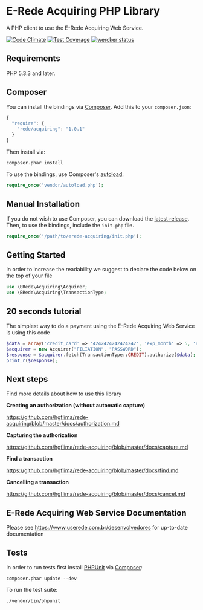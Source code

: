 # E-Rede Acquiring PHP Library

A PHP client to use the E-Rede Acquiring Web Service.

[![Code Climate](https://codeclimate.com/repos/554cfcaa69568023f60072f4/badges/35a3e4f5871401705f63/gpa.svg)](https://codeclimate.com/repos/554cfcaa69568023f60072f4/feed)
[![Test Coverage](https://codeclimate.com/repos/554cfcaa69568023f60072f4/badges/35a3e4f5871401705f63/coverage.svg)](https://codeclimate.com/repos/554cfcaa69568023f60072f4/coverage)
[![wercker status](https://app.wercker.com/status/6e89356e294d2cfd56db18ff20d519e3/s "wercker status")](https://app.wercker.com/project/bykey/6e89356e294d2cfd56db18ff20d519e3)

## Requirements

PHP 5.3.3 and later.

## Composer

You can install the bindings via [Composer](http://getcomposer.org/). Add this to your `composer.json`:
```javascript
{
  "require": {
    "rede/acquiring": "1.0.1"
  }
}
```

Then install via:

    composer.phar install

To use the bindings, use Composer's [autoload](https://getcomposer.org/doc/00-intro.md#autoloading):
```php
require_once('vendor/autoload.php');
```
## Manual Installation

If you do not wish to use Composer, you can download the [latest release](https://github.com/hgflima/rede-acquiring/releases). Then, to use the bindings, include the `init.php` file.
```php
require_once('/path/to/erede-acquiring/init.php');
```

## Getting Started

In order to increase the readability we suggest to declare the code below on the top of your file
```php
use \ERede\Acquiring\Acquirer;
use \ERede\Acquiring\TransactionType;
```

## 20 seconds tutorial

The simplest way to do a payment using the E-Rede Acquiring Web Service is using this code
```php
$data = array('credit_card' => '4242424242424242', 'exp_month' => 5, 'exp_year' => 2015, 'amount' => '1050', 'capture' => true);
$acquirer = new Acquirer("FILIATION", "PASSWORD");
$response = $acquirer.fetch(TransactionType::CREDIT).authorize($data);
print_r($response);
```

## Next steps

Find more details about how to use this library

**Creating an authorization (without automatic capture)**

https://github.com/hgflima/rede-acquiring/blob/master/docs/authorization.md

**Capturing the authorization**

https://github.com/hgflima/rede-acquiring/blob/master/docs/capture.md

**Find a transaction**

https://github.com/hgflima/rede-acquiring/blob/master/docs/find.md

**Cancelling a transaction**

https://github.com/hgflima/rede-acquiring/blob/master/docs/cancel.md

## E-Rede Acquiring Web Service Documentation

Please see https://www.userede.com.br/desenvolvedores for up-to-date documentation

## Tests

In order to run tests first install [PHPUnit](http://packagist.org/packages/phpunit/phpunit) via [Composer](http://getcomposer.org/):

    composer.phar update --dev

To run the test suite:

    ./vendor/bin/phpunit

